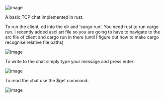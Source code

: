 ![image](https://github.com/user-attachments/assets/7c378716-6140-4909-9297-432bd7bc0dfe)

A basic TCP chat implemented in rust. 

To run the client, cd into the dir and 'cargo run'. You need rust to run cargo run. I recently added asci art file so you are going to have to navigate to the src file of client and cargo run in there (until I figure out how to make cargo recognise relative file paths)

![image](https://github.com/user-attachments/assets/f6b97d89-61c4-438d-ade8-916d2e74df65)

To write to the chat simply type your message and press enter:

![image](https://github.com/user-attachments/assets/3e71bc43-7ff3-4064-8c2a-0049c6e96154)

To read the chat use the $get command:

![image](https://github.com/user-attachments/assets/a7e2b7a5-80eb-41a9-a10d-bb98c44d0f9a)
